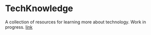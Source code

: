 # TechKnowledge
A collection of resources for learning more about technology. Work in progress.
[link](https://www.google.com)
